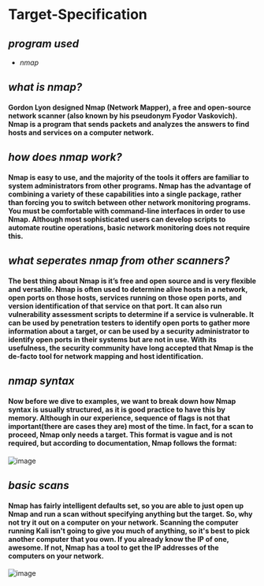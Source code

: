 # Target-Specification

## _program used_
* _nmap_

## _what is nmap?_
#### Gordon Lyon designed Nmap (Network Mapper), a free and open-source network scanner (also known by his pseudonym Fyodor Vaskovich). Nmap is a program that sends packets and analyzes the answers to find hosts and services on a computer network.

## _how does nmap work?_
#### Nmap is easy to use, and the majority of the tools it offers are familiar to system administrators from other programs. Nmap has the advantage of combining a variety of these capabilities into a single package, rather than forcing you to switch between other network monitoring programs. You must be comfortable with command-line interfaces in order to use Nmap. Although most sophisticated users can develop scripts to automate routine operations, basic network monitoring does not require this.

## _what seperates nmap from other scanners?_
#### The best thing about Nmap is it’s free and open source and is very flexible and versatile. Nmap is often used to determine alive hosts in a network, open ports on those hosts, services running on those open ports, and version identification of that service on that port. It can also run vulnerability assessment scripts to determine if a service is vulnerable. It can be used by penetration testers to identify open ports to gather more information about a target, or can be used by a security administrator to identify open ports in their systems but are not in use. With its usefulness, the security community have long accepted that Nmap is the de-facto tool for network mapping and host identification.

## _nmap syntax_
#### Now before we dive to examples, we want to break down how Nmap syntax is usually structured, as it is good practice to have this by memory. Although in our experience, sequence of flags is not that important(there are cases they are) most of the time. In fact, for a scan to proceed, Nmap only needs a target. This format is vague and is not required, but according to documentation, Nmap follows the format:

![image](https://user-images.githubusercontent.com/84526848/121815806-4418e480-cc89-11eb-91f3-466318ddc4ce.png)

## _basic scans_
#### Nmap has fairly intelligent defaults set, so you are able to just open up Nmap and run a scan without specifying anything but the target. So, why not try it out on a computer on your network. Scanning the computer running Kali isn't going to give you much of anything, so it's best to pick another computer that you own. If you already know the IP of one, awesome. If not, Nmap has a tool to get the IP addresses of the computers on your network.
![image](https://user-images.githubusercontent.com/84526848/121816157-0c12a100-cc8b-11eb-9734-277863036278.png)

